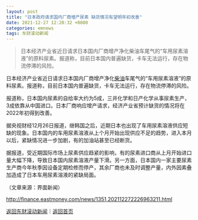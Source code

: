 ```yaml
---
layout: post
title: "日本政府请求国内厂商增产尿素 缺货情况有望明年初改善"
date: 2021-12-27 12:20:32 +0800
categories: emnews
tags: 东财滚动新闻
---
```

> 日本经济产业省近日请求日本国内厂商增产净化柴油车尾气的“车用尿素溶液”的原料尿素。报道称，目前日本国内普遍缺货，卡车无法运行，存在物流停滞的风险。

<p>日本经济产业省近日请求日本国内厂商增产净化<span id="Info.3308"><a href="http://data.eastmoney.com/cjsj/oil_default.html" class="infokey">柴油</a></span>车尾气的“车用尿素溶液”的原料尿素。报道称，目前日本国内普遍缺货，卡车无法运行，存在物流停滞的风险。</p>
 <p>报道称，日本国内尿素的自给率大约为5成，三井化学和日产化学从事尿素生产，3成依靠从中国进口。日本厂商响应增产请求，经济产业省预计缺货的情况将在2022年初得到改善。</p>
 <p>据央视财经12月26日报道，继韩国之后，近期日本也出现了车用尿素溶液供应短缺的现象。日本国内的车用尿素溶液从上个月开始出现供应不足的趋势，进入本月以后，紧缺情况进一步加剧，有的加油站甚至已经断货。</p>
 <p>据报道，受近期国际市场上尿素供应趋紧的影响，有的尿素进口商从上月开始进口量大幅下降，导致日本国内尿素溶液产量下滑。另一方面，日本国内一家主要尿素生产商今年秋季因设备定期检修而停产，其余厂商也未及时调整产量，内外因素叠加造成了日本车用尿素溶液的紧缺局面。</p><p class="em_media">（文章来源：界面新闻）</p>

<http://finance.eastmoney.com/news/1351,202112272226963211.html>

[返回东财滚动新闻](//finews.withounder.com/emnews/)｜[返回首页](//finews.withounder.com/)